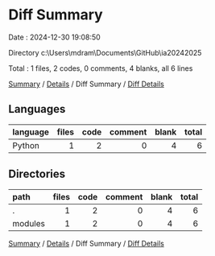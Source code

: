 # Diff Summary

Date : 2024-12-30 19:08:50

Directory c:\\Users\\mdram\\Documents\\GitHub\\ia20242025

Total : 1 files,  2 codes, 0 comments, 4 blanks, all 6 lines

[Summary](results.md) / [Details](details.md) / Diff Summary / [Diff Details](diff-details.md)

## Languages
| language | files | code | comment | blank | total |
| :--- | ---: | ---: | ---: | ---: | ---: |
| Python | 1 | 2 | 0 | 4 | 6 |

## Directories
| path | files | code | comment | blank | total |
| :--- | ---: | ---: | ---: | ---: | ---: |
| . | 1 | 2 | 0 | 4 | 6 |
| modules | 1 | 2 | 0 | 4 | 6 |

[Summary](results.md) / [Details](details.md) / Diff Summary / [Diff Details](diff-details.md)